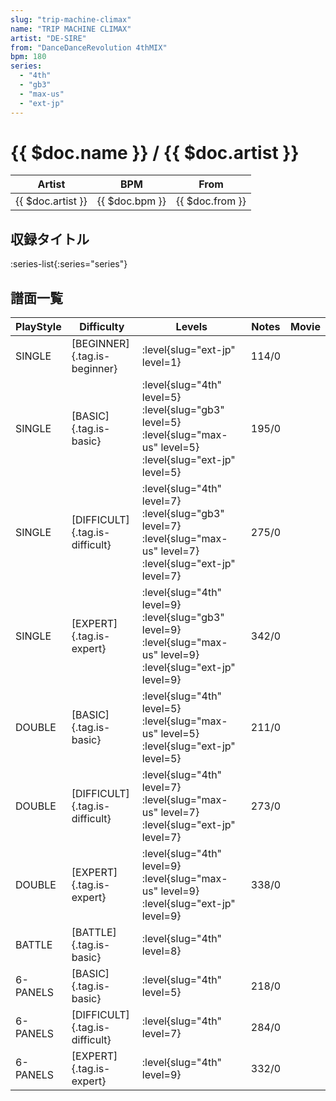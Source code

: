 ```yaml
---
slug: "trip-machine-climax"
name: "TRIP MACHINE CLIMAX"
artist: "DE-SIRE"
from: "DanceDanceRevolution 4thMIX"
bpm: 180
series:
  - "4th"
  - "gb3"
  - "max-us"
  - "ext-jp"
---
```


# {{ $doc.name }} / {{ $doc.artist }}

|Artist|BPM|From|
|------|---|----|
|{{ $doc.artist }}|{{ $doc.bpm }}|{{ $doc.from }}|

## 収録タイトル

:series-list{:series="series"}

## 譜面一覧

|PlayStyle|Difficulty|Levels|Notes|Movie|
|---------|----------|------|-----|-----|
|SINGLE|[BEGINNER]{.tag.is-beginner}|<div class="field is-grouped is-grouped-multiline"> :level{slug="ext-jp" level=1}</div>|114/0||
|SINGLE|[BASIC]{.tag.is-basic}|<div class="field is-grouped is-grouped-multiline"> :level{slug="4th" level=5} :level{slug="gb3" level=5} :level{slug="max-us" level=5} :level{slug="ext-jp" level=5}</div>|195/0||
|SINGLE|[DIFFICULT]{.tag.is-difficult}|<div class="field is-grouped is-grouped-multiline"> :level{slug="4th" level=7} :level{slug="gb3" level=7} :level{slug="max-us" level=7} :level{slug="ext-jp" level=7}</div>|275/0||
|SINGLE|[EXPERT]{.tag.is-expert}|<div class="field is-grouped is-grouped-multiline"> :level{slug="4th" level=9} :level{slug="gb3" level=9} :level{slug="max-us" level=9} :level{slug="ext-jp" level=9}</div>|342/0||
|DOUBLE|[BASIC]{.tag.is-basic}|<div class="field is-grouped is-grouped-multiline"> :level{slug="4th" level=5} :level{slug="max-us" level=5} :level{slug="ext-jp" level=5}</div>|211/0||
|DOUBLE|[DIFFICULT]{.tag.is-difficult}|<div class="field is-grouped is-grouped-multiline"> :level{slug="4th" level=7} :level{slug="max-us" level=7} :level{slug="ext-jp" level=7}</div>|273/0||
|DOUBLE|[EXPERT]{.tag.is-expert}|<div class="field is-grouped is-grouped-multiline"> :level{slug="4th" level=9} :level{slug="max-us" level=9} :level{slug="ext-jp" level=9}</div>|338/0||
|BATTLE|[BATTLE]{.tag.is-basic}|<div class="field is-grouped is-grouped-multiline"> :level{slug="4th" level=8}</div>|||
|6-PANELS|[BASIC]{.tag.is-basic}|<div class="field is-grouped is-grouped-multiline"> :level{slug="4th" level=5}</div>|218/0||
|6-PANELS|[DIFFICULT]{.tag.is-difficult}|<div class="field is-grouped is-grouped-multiline"> :level{slug="4th" level=7}</div>|284/0||
|6-PANELS|[EXPERT]{.tag.is-expert}|<div class="field is-grouped is-grouped-multiline"> :level{slug="4th" level=9}</div>|332/0||
